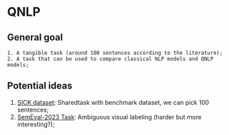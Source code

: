 # QNLP

## General goal
```
1. A tangible task (around 100 sentences according to the literature);
2. A task that can be used to compare classical NLP models and QNLP models;
```
## Potential ideas

1. [SICK dataset](https://huggingface.co/datasets/RobZamp/sick): Sharedtask with benchmark dataset, we can pick 100 sentences;
2. [SemEval-2023 Task](https://aclanthology.org/2023.semeval-1.308.pdf): Ambiguous visual labeling (harder but more interesting?);
